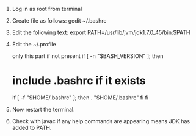 1. Log in as root from terminal

2. Create file as follows:
   gedit ~/.bashrc

3. Edit the following text:
   export PATH=/usr/lib/jvm/jdk1.7.0_45/bin:$PATH

4. Edit the ~/.profile

   only this part if not present
   if [ -n "$BASH_VERSION" ]; then
      # include .bashrc if it exists
      if [ -f "$HOME/.bashrc" ]; then
	. "$HOME/.bashrc"
      fi
   fi

5. Now restart the terminal.

6. Check with javac if any help commands are appearing means JDK has added to PATH.

 


